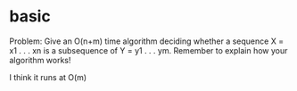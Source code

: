# basic


Problem:
Give an O(n+m) time algorithm deciding whether a sequence X = x1 . . . xn
is a subsequence of Y = y1 . . . ym. Remember to explain how your algorithm works!

I think it runs at O(m)

